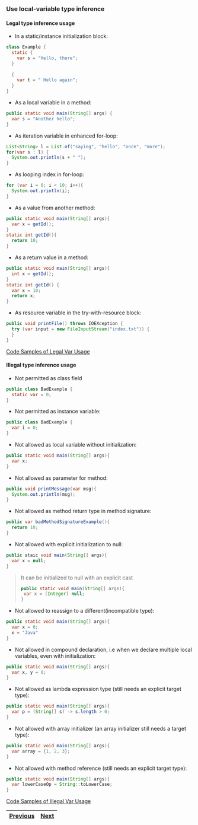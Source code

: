 ### Use local-variable type inference

####  Legal type inference usage 

- In a static/instance initialization block:
```java
class Example {
  static {
    var s = "Hello, there";
  }
  
  {
    var t = " Hello again";
  }
}
```

- As a local variable in a method:
```java
public static void main(String[] args) {
  var s = "Another hello";
}
```

- As iteration variable in enhanced for-loop:
```java
List<String> l = List.of("saying", "hello", "once", "more");
for(var s : l) {
  System.out.println(s + " ");
}
```

- As looping index in for-loop:
```java
for (var i = 0; i < 10; i++){
  System.out.println(i);
}
```

- As a value from another method:
```java
public static void main(String[] args){
  var x = getId();
}
static int getId(){
  return 10;
}
```

- As a return value in a method:
```java
public static void main(String[] args){
  int x = getId();
}
static int getId() {
  var x = 10;
  return x;
}
```

- As resource variable in the try-with-resource block:
```java
public void printFile() throws IOEXception {
  try (var input = new FileInputStream("index.txt")) {
  }
}
```

[Code Samples of Legal Var Usage](/examples/local_variable_type_inference/src/LegalTypeInferenceExamples.java)

#### Illegal type inference usage

- Not permitted as class field
```java
public class BadExample {
  static var = 0;
}
```

- Not permitted as instance variable:
```java
public class BadExample {
  var i = 0;  
}
```

- Not allowed as local variable without initialization:
```java
public static void main(String[] args){
  var x;
}
```

- Not allowed as parameter for method:
```java
public void printMessage(var msg){
  System.out.println(msg);
}
```

- Not allowed as method return type in method signature:
```java
public var badMethodSignatureExample(){
  return 10;
}
```

- Not allowed with explicit initialization to null:
```java
public staic void main(String[] args){
  var x = null;
}
```
> It can be initialized to null with an explicit cast
>```java
> public static void main(String[] args){
>  var x = (Integer) null; 
>}
>```

- Not allowed to reassign to a different(incompatible type):
```java
public static void main(String[] args){
  var x = 0;
  x = "Java"
}
```

- Not allowed in compound declaration, i.e when we declare multiple local variables, even with initialization:
```java
public static void main(String[] args){
  var x, y = 0;
}
```

- Not allowed as lambda expression type (still needs an explicit target type):
```java
public static void main(String[] args){
  var p = (String[] s) -> s.length > 0;
}
```

- Not allowed with array initializer (an array initializer still needs a target type):
```java
public static void main(String[] args){
  var array = {1, 2, 3};
}
```

- Not allowed with method reference (still needs an explicit target type):
```java
public static void main(String[] args){
  var lowerCaseOp = String::toLowerCase;
}
```

[Code Samples of Illegal Var Usage](/examples/local_variable_type_inference/src/LegalTypeInferenceExamples.java)

| [Previous](README.md) | [Next](create_and_use_lambda_expressions_with_local_variable_type_inferred_parameters.md) |
| :--------- | ----------: | 